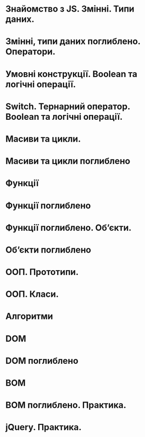 # Знайомство з JS. Змінні. Типи даних.
# Змінні, типи даних поглиблено. Оператори.
# Умовні конструкції. Boolean та логічні операції.
# Switch. Тернарний оператор. Boolean та логічні операції.
# Масиви та цикли.
# Масиви та цикли поглиблено
# Функції
# Функції поглиблено
# Функції поглиблено. Обʼєкти.
# Обʼєкти поглиблено
# ООП. Прототипи.
# ООП. Класи.
# Алгоритми
# DOM
# DOM поглиблено
# BOM
# BOM поглиблено. Практика.
# jQuery. Практика.
